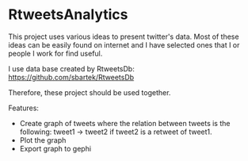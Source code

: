 # RtweetsAnalytics

This project uses various ideas to present twitter's data. Most of
these ideas can be easily found on internet and I have selected ones
that I or people I work for find useful.

I use data base created by RtweetsDb:
https://github.com/sbartek/RtweetsDb

Therefore, these project should be used together.

Features:
* Create graph of tweets where the relation between tweets is the
following: tweet1 -> tweet2 if tweet2 is a retweet of tweet1.
* Plot the graph
* Export graph to gephi



